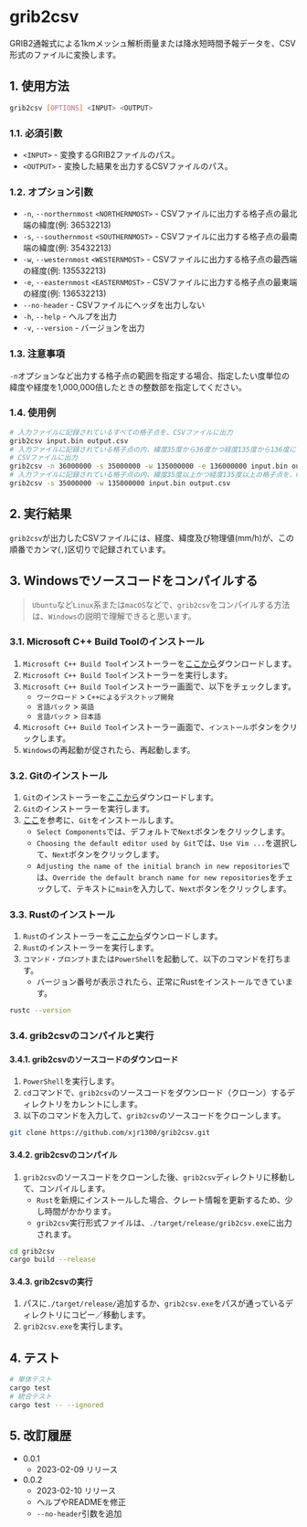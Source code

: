 # grib2csv

GRIB2通報式による1kmメッシュ解析雨量または降水短時間予報データを、CSV形式のファイルに変換します。

## 1. 使用方法

```bash
grib2csv [OPTIONS] <INPUT> <OUTPUT>
```

### 1.1. 必須引数

* `<INPUT>` - 変換するGRIB2ファイルのパス。
* `<OUTPUT>` - 変換した結果を出力するCSVファイルのパス。

### 1.2. オプション引数

* `-n`, `--northernmost` `<NORTHERNMOST>` - CSVファイルに出力する格子点の最北端の緯度(例: 36532213)
* `-s`, `--southernmost` `<SOUTHERNMOST>` - CSVファイルに出力する格子点の最南端の緯度(例: 35432213)
* `-w`, `--westernmost` `<WESTERNMOST>` - CSVファイルに出力する格子点の最西端の経度(例: 135532213)
* `-e`, `--easternmost` `<EASTERNMOST>` - CSVファイルに出力する格子点の最東端の経度(例: 136532213)
* `--no-header` - CSVファイルにヘッダを出力しない
* `-h`, `--help` - ヘルプを出力
* `-v`, `--version` - バージョンを出力

### 1.3. 注意事項

`-n`オプションなど出力する格子点の範囲を指定する場合、指定したい度単位の緯度や経度を1,000,000倍したときの整数部を指定してください。

### 1.4. 使用例

```bash
# 入力ファイルに記録されているすべての格子点を、CSVファイルに出力
grib2csv input.bin output.csv
# 入力ファイルに記録されている格子点の内、緯度35度から36度かつ経度135度から136度に含まれる格子点を、
# CSVファイルに出力
grib2csv -n 36000000 -s 35000000 -w 135000000 -e 136000000 input.bin output.csv
# 入力ファイルに記録されている格子点の内、緯度35度以上かつ経度135度以上の格子点を、CSVファイルに出力
grib2csv -s 35000000 -w 135000000 input.bin output.csv
```

## 2. 実行結果

`grib2csv`が出力したCSVファイルには、経度、緯度及び物理値(mm/h)が、この順番でカンマ(`,`)区切りで記録されています。

## 3. Windowsでソースコードをコンパイルする

> `Ubuntu`など`Linux`系または`macOS`などで、`grib2csv`をコンパイルする方法は、`Windows`の説明で理解できると思います。

### 3.1. Microsoft C++ Build Toolのインストール

1. `Microsoft C++ Build Tool`インストーラーを[ここから](https://visualstudio.microsoft.com/ja/visual-cpp-build-tools/)ダウンロードします。
2. `Microsoft C++ Build Tool`インストーラーを実行します。
3. `Microsoft C++ Build Tool`インストーラー画面で、以下をチェックします。
   * `ワークロード` > `C++によるデスクトップ開発`
   * `言語パック` > `英語`
   * `言語パック` > `日本語`
4. `Microsoft C++ Build Tool`インストーラー画面で、`インストール`ボタンをクリックします。
5. `Windows`の再起動が促されたら、再起動します。

### 3.2. Gitのインストール

1. `Git`のインストーラーを[ここから](https://github.com/git-for-windows/git/releases/download/v2.39.1.windows.1/Git-2.39.1-64-bit.exe)ダウンロードします。
2. `Git`のインストーラーを実行します。
3. [ここ](https://www.curict.com/item/60/60bfe0e.html)を参考に、`Git`をインストールします。
    * `Select Components`では、デフォルトで`Next`ボタンをクリックします。
    * `Choosing the default editor used by Git`では、`Use Vim ...`を選択して、`Next`ボタンをクリックします。
    * `Adjusting the name of the initial branch in new repositories`では、`Override the default branch name for new repositories`をチェックして、テキストに`main`を入力して、`Next`ボタンをクリックします。

### 3.3. Rustのインストール

1. `Rust`のインストーラーを[ここから](https://static.rust-lang.org/dist/rust-1.67.0-x86_64-pc-windows-msvc.msi)ダウンロードします。
2. `Rust`のインストーラーを実行します。
3. `コマンド・プロンプト`または`PowerShell`を起動して、以下のコマンドを打ちます。
   * バージョン番号が表示されたら、正常にRustをインストールできています。

```bash
rustc --version
```

### 3.4. grib2csvのコンパイルと実行

#### 3.4.1. grib2csvのソースコードのダウンロード

1. `PowerShell`を実行します。
2. `cd`コマンドで、`grib2csv`のソースコードをダウンロード（クローン）するディレクトリをカレントにします。
3. 以下のコマンドを入力して、`grib2csv`のソースコードをクローンします。

```bash
git clone https://github.com/xjr1300/grib2csv.git
```

#### 3.4.2. grib2csvのコンパイル

1. `grib2csv`のソースコードをクローンした後、`grib2csv`ディレクトリに移動して、コンパイルします。
    * `Rust`を新規にインストールした場合、クレート情報を更新するため、少し時間がかかります。
    * `grib2csv`実行形式ファイルは、`./target/release/grib2csv.exe`に出力されます。

```bash
cd grib2csv
cargo build --release
```

#### 3.4.3. grib2csvの実行

1. パスに`./target/release/`追加するか、`grib2csv.exe`をパスが通っているディレクトリにコピー／移動します。
2. `grib2csv.exe`を実行します。

## 4. テスト

```bash
# 単体テスト
cargo test
# 統合テスト
cargo test -- --ignored
```

## 5. 改訂履歴

* 0.0.1
  * 2023-02-09 リリース
* 0.0.2
  * 2023-02-10 リリース
  * ヘルプやREADMEを修正
  * `--no-header`引数を追加
